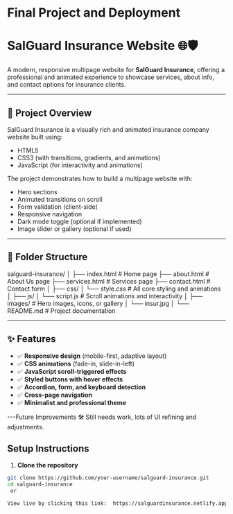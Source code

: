 # Final Project and Deployment

# SalGuard Insurance Website 🌐🛡️

A modern, responsive multipage website for **SalGuard Insurance**, offering a professional and animated experience to showcase services, about info, and contact options for insurance clients.

---

## 🚀 Project Overview

SalGuard Insurance is a visually rich and animated insurance company website built using:

- HTML5
- CSS3 (with transitions, gradients, and animations)
- JavaScript (for interactivity and animations)

The project demonstrates how to build a multipage website with:
- Hero sections
- Animated transitions on scroll
- Form validation (client-side)
- Responsive navigation
- Dark mode toggle (optional if implemented)
- Image slider or gallery (optional if used)

---

## 📁 Folder Structure
salguard-insurance/
│
├── index.html # Home page
├── about.html # About Us page
├── services.html # Services page
├── contact.html # Contact form
│
├── css/
│ └── style.css # All core styling and animations
│
├── js/
│ └── script.js # Scroll animations and interactivity
│
├── images/ # Hero images, icons, or gallery
│ └── insur.jpg
│
└── README.md # Project documentation

---

## ✨ Features

- ✅ **Responsive design** (mobile-first, adaptive layout)
- ✅ **CSS animations** (fade-in, slide-in-left)
- ✅ **JavaScript scroll-triggered effects**
- ✅ **Styled buttons with hover effects**
- ✅ **Accordion, form, and keyboard detection**
- ✅ **Cross-page navigation**
- ✅ **Minimalist and professional theme**

---Future Improvements
🛠️ Still needs work, lots of UI refining and adjustments.

##  Setup Instructions

1. **Clone the repository**

```bash
git clone https://github.com/your-username/salguard-insurance.git
cd salguard-insurance
 or 

View live by clicking this link:  https://salguardinsurance.netlify.app/

